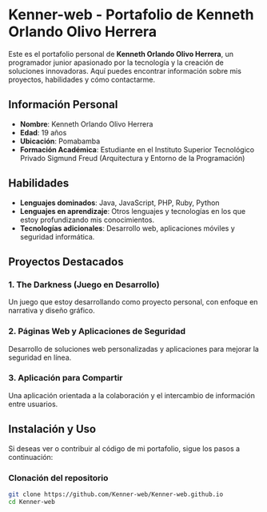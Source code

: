 # Kenner-web - Portafolio de Kenneth Orlando Olivo Herrera

Este es el portafolio personal de **Kenneth Orlando Olivo Herrera**, un programador junior apasionado por la tecnología y la creación de soluciones innovadoras. Aquí puedes encontrar información sobre mis proyectos, habilidades y cómo contactarme.

## Información Personal

- **Nombre**: Kenneth Orlando Olivo Herrera
- **Edad**: 19 años
- **Ubicación**: Pomabamba
- **Formación Académica**: Estudiante en el Instituto Superior Tecnológico Privado Sigmund Freud (Arquitectura y Entorno de la Programación)

## Habilidades

- **Lenguajes dominados**: Java, JavaScript, PHP, Ruby, Python
- **Lenguajes en aprendizaje**: Otros lenguajes y tecnologías en los que estoy profundizando mis conocimientos.
- **Tecnologías adicionales**: Desarrollo web, aplicaciones móviles y seguridad informática.

## Proyectos Destacados

### 1. The Darkness (Juego en Desarrollo)
   Un juego que estoy desarrollando como proyecto personal, con enfoque en narrativa y diseño gráfico.

### 2. Páginas Web y Aplicaciones de Seguridad
   Desarrollo de soluciones web personalizadas y aplicaciones para mejorar la seguridad en línea.

### 3. Aplicación para Compartir
   Una aplicación orientada a la colaboración y el intercambio de información entre usuarios.

## Instalación y Uso

Si deseas ver o contribuir al código de mi portafolio, sigue los pasos a continuación:

### Clonación del repositorio

```bash
git clone https://github.com/Kenner-web/Kenner-web.github.io
cd Kenner-web
